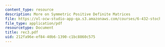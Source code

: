 ```yaml
---
content_type: resource
description: More on Symmetric Positive Definite Matrices
file: https://ol-ocw-studio-app-qa.s3.amazonaws.com/courses/6-432-stochastic-processes-detection-and-estimation-spring-2004/212fa96eef8440b61390c1bc8860c575_rec3.pdf
file_type: application/pdf
resourcetype: Document
title: rec3.pdf
uid: 212fa96e-ef84-40b6-1390-c1bc8860c575
---
```

